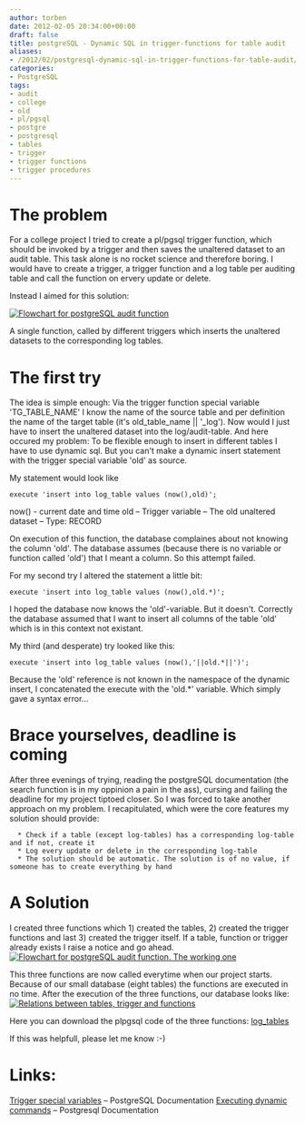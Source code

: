```yaml
---
author: torben
date: 2012-02-05 20:34:00+00:00
draft: false
title: postgreSQL - Dynamic SQL in trigger-functions for table audit
aliases: 
- /2012/02/postgresql-dynamic-sql-in-trigger-functions-for-table-audit/
categories:
- PostgreSQL
tags:
- audit
- college
- old
- pl/pgsql
- postgre
- postgresql
- tables
- trigger
- trigger functions
- trigger procedures
---
```


# The problem

For a college project I tried to create a pl/pgsql trigger function, which should be invoked by a trigger and then saves the unaltered dataset to an audit table. This task alone is no rocket science and therefore boring. I would have to create a trigger, a trigger function and a log table per auditing table and call the function on ervery update or delete.

<!-- more -->

Instead I aimed for this solution:

[![Flowchart for postgreSQL audit function](/images/2012-02-05-postgresql-dynamic-sql-in-trigger-functions-for-table-audit/Flowchart-1-300x254.png)
](/images/2012-02-05-postgresql-dynamic-sql-in-trigger-functions-for-table-audit/Flowchart-1.png)

A single function, called by different triggers which inserts the unaltered datasets to the corresponding log tables.


# The first try


The idea is simple enough: Via the trigger function special variable 'TG_TABLE_NAME' I know the name of the source table and per definition the name of the target table (it's old_table_name || '_log'). Now would I just have to insert the unaltered dataset into the log/audit-table. And here occured my problem: To be flexible enough to insert in different tables I have to use dynamic sql. But you can't make a dynamic insert statement with the trigger special variable 'old' as source.

My statement would look like

    
    execute 'insert into log_table values (now(),old)';


now() - current date and time
old – Trigger variable – The old unaltered dataset – Type: RECORD

On execution of this function, the database complaines about not knowing the column 'old'. The database assumes (because there is no variable or function called 'old') that I meant a column. So this attempt failed.

For my second try I altered the statement a little bit:

    
    execute 'insert into log_table values (now(),old.*)';


I hoped the database now knows the 'old'-variable. But it doesn't. Correctly the database assumed that I want to insert all columns of the table 'old' which is in this context not existant.

My third (and desperate) try looked like this:

    
    execute 'insert into log_table values (now(),'||old.*||')';


Because the 'old' reference is not known in the namespace of the dynamic insert, I concatenated the execute with the 'old.*' variable. Which simply gave a syntax error...


# Brace yourselves, deadline is coming


After three evenings of trying, reading the postgreSQL documentation (the search function is in my oppinion a pain in the ass), cursing and failing the deadline for my project tiptoed closer.
So I was forced to take another approach on my problem. I recapitulated, which were the core features my solution should provide:



	  * Check if a table (except log-tables) has a corresponding log-table and if not, create it
	  * Log every update or delete in the corresponding log-table
	  * The solution should be automatic. The solution is of no value, if someone has to create everything by hand



# A Solution


I created three functions which 1) created the tables, 2) created the trigger functions and last 3) created the trigger itself. If a table, function or trigger already exists I raise a notice and go ahead.
[![Flowchart for postgreSQL audit function. The working one](/images/2012-02-05-postgresql-dynamic-sql-in-trigger-functions-for-table-audit/Flowchart-2-267x300.png)
](/images/2012-02-05-postgresql-dynamic-sql-in-trigger-functions-for-table-audit/Flowchart-2.png)

This three functions are now called everytime when our project starts. Because of our small database (eight tables) the functions are executed in no time. After the execution of the three functions, our database looks like:
[![Relations between tables, trigger and functions](/images/2012-02-05-postgresql-dynamic-sql-in-trigger-functions-for-table-audit/Flowchart-2-after-300x160.png)
](/images/2012-02-05-postgresql-dynamic-sql-in-trigger-functions-for-table-audit/Flowchart-2-after.png)

Here you can download the plpgsql code of the three functions: [log_tables](/images/2012-02-05-postgresql-dynamic-sql-in-trigger-functions-for-table-audit/log_tables.txt)

If this was helpfull, please let me know :-)


# Links:


[Trigger special variables](http://www.postgresql.org/docs/9.1/static/plpgsql-trigger.html) – PostgreSQL Documentation
[Executing dynamic commands](http://www.postgresql.org/docs/9.1/static/plpgsql-statements.html#PLPGSQL-STATEMENTS-EXECUTING-DYN) – Postgresql Documentation
